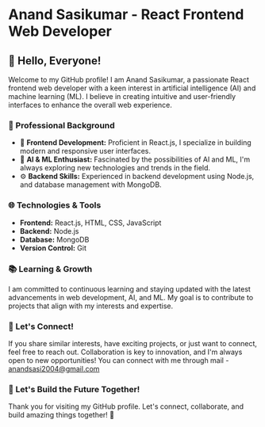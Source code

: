 # Anand Sasikumar - React Frontend Web Developer

## 👋 Hello, Everyone!

Welcome to my GitHub profile! I am Anand Sasikumar, a passionate React frontend web developer with a keen interest in artificial intelligence (AI) and machine learning (ML). I believe in creating intuitive and user-friendly interfaces to enhance the overall web experience.

### 💼 Professional Background

- 🚀 **Frontend Development:** Proficient in React.js, I specialize in building modern and responsive user interfaces.
- 🤖 **AI & ML Enthusiast:** Fascinated by the possibilities of AI and ML, I'm always exploring new technologies and trends in the field.
- ⚙️ **Backend Skills:** Experienced in backend development using Node.js, and database management with MongoDB.

### 🌐 Technologies & Tools

- **Frontend:** React.js, HTML, CSS, JavaScript
- **Backend:** Node.js
- **Database:** MongoDB
- **Version Control:** Git

### 📚 Learning & Growth

I am committed to continuous learning and staying updated with the latest advancements in web development, AI, and ML. My goal is to contribute to projects that align with my interests and expertise.

### 🤝 Let's Connect!

If you share similar interests, have exciting projects, or just want to connect, feel free to reach out. Collaboration is key to innovation, and I'm always open to new opportunities! You can connect with me through mail - anandsasi2004@gmail.com

### 🚀 Let's Build the Future Together!

Thank you for visiting my GitHub profile. Let's connect, collaborate, and build amazing things together! 🚀
